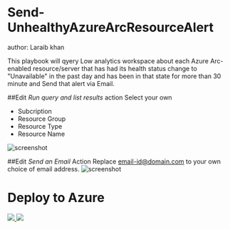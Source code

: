 # Send-UnhealthyAzureArcResourceAlert
author: Laraib khan

This playbook will qyery Low analytics workspace about each Azure Arc-enabled resource/server that has had its health status change to "Unavailable" in the past day and has been in that state for more than 30 minute and Send that alert via Email.

##Edit *Run query and list results* action 
Select your own
- Subcription
- Resource Group
- Resource Type
- Resource Name

![screenshot](.images/subscription.png)


##Edit *Send an Email* Action
Replace <email-id@domain.com> to your own choice of email address.
![screenshot](.images/email.png)


# Deploy to Azure
<a href="https://portal.azure.com/#create/Microsoft.Template/uri/https%3A%2F%2Fraw.githubusercontent.com%2FAzure%2FAzure-Sentinel%2Fmaster%2FPlaybooks%2FSend-UnhealthyAzureArcResourceAlert%2Fazuredeploy.json" target="_blank">
<img src="https://aka.ms/deploytoazurebutton""/>
</a>
<a href="https://portal.azure.us/#create/Microsoft.Template/uri/https%3A%2F%2Fraw.githubusercontent.com%2FAzure%2FAzure-Sentinel%2Fmaster%2FPlaybooks%2FSend-UnhealthyAzureArcResourceAlert%2Fazuredeploy.json" target="_blank">
<img src="https://aka.ms/deploytoazuregovbutton"/>
</a>